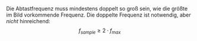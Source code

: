 Die Abtastfrequenz muss mindestens doppelt so groß sein, wie die größte im Bild vorkommende Frequenz. Die doppelte Frequenz ist notwendig, aber *nicht* hinreichend:
$$f_{sample} \geq 2 \cdot f_{max}$$
